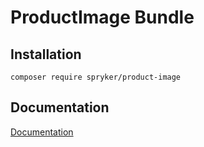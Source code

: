 # ProductImage Bundle

## Installation

```
composer require spryker/product-image
```

## Documentation

[Documentation](https://spryker.github.io)
